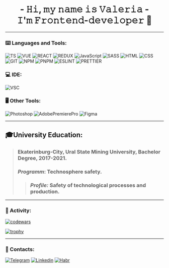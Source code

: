 <h1 align='center'> - 𝙷𝚒, 𝚖𝚢 𝚗𝚊𝚖𝚎 𝚒𝚜 𝚅𝚊𝚕𝚎𝚛𝚒𝚊 - <br /> 𝙸'𝚖 𝙵𝚛𝚘𝚗𝚝𝚎𝚗𝚍-𝚍𝚎𝚟𝚎𝚕𝚘𝚙𝚎𝚛 👋</h1>

___

### ⌨️ Languages and Tools:

![TS](https://img.shields.io/badge/TypeScript-black?style=for-the-badge&logo=typescript&logoColor=007ACC)
![VUE](https://img.shields.io/badge/Vue.js-black?style=for-the-badge&logo=vue.js&logoColor=4FC08D)
![REACT](https://img.shields.io/badge/React-black?style=for-the-badge&logo=React)
![REDUX](https://img.shields.io/badge/Redux-black?style=for-the-badge&logo=Redux)
![JavaScript](https://img.shields.io/badge/JavaScript-black?style=for-the-badge&logo=JavaScript)
![SASS](https://img.shields.io/badge/SASS-black?style=for-the-badge&logo=SASS)
![HTML](https://img.shields.io/badge/HTML-black?style=for-the-badge&logo=HTML5)
![CSS](https://img.shields.io/badge/CSS-black?style=for-the-badge&logo=CSS3&logoColor=blue)
![GIT](https://img.shields.io/badge/Git-black?style=for-the-badge&logo=Git)
![NPM](https://img.shields.io/badge/npm-black?style=for-the-badge&logo=npm)
![PNPM](https://img.shields.io/badge/pnpm-black?style=for-the-badge&logo=pnpm)
![ESLINT](https://img.shields.io/badge/eslint-black?style=for-the-badge&logo=eslint&logoColor=3A33D1)
![PRETTIER](https://img.shields.io/badge/prettier-black?style=for-the-badge&logo=prettier&logoColor=F7BA3E)

### 💻 IDE:
![VSC](https://img.shields.io/badge/Visual_Studio_Code-black?style=for-the-badge&logo=visual%20studio%20code&logoColor=0078D4)

### 🖥 Other Tools:
![Photoshop](https://img.shields.io/badge/Adobe_Photoshop-black?style=for-the-badge&logo=AdobePhotoshop)
![AdobePremierePro](https://img.shields.io/badge/Adobe_Premiere_Pro-black?style=for-the-badge&logo=AdobePremierePro)
![Figma](https://img.shields.io/badge/Figma-black?style=for-the-badge&logo=Figma)
___
## **🎓University Education:**
> ### Ekaterinburg-City, Ural State Mining University, Bachelor Degree, 2017-2021.
> ### *Programm*: Technosphere safety.
>> ### *Profile:* Safety of technological processes and production.
___
### 🚀 Activity:

[![codewars](https://www.codewars.com/users/LeroyYuta/badges/large)](https://www.codewars.com/users/LeroyYuta)

[![trophy](https://github-profile-trophy.vercel.app/?username=LeroyYuta&title=Commits&theme=darkhub)](https://github.com/ryo-ma/github-profile-trophy)
___
### 📩 Contacts:
[![Telegram](https://img.shields.io/badge/-Telegram-black?style=for-the-badge&logo=Telegram)](https://t.me/leroy_yuta)
[![Linkedin](https://img.shields.io/badge/-Linkedin-black?style=for-the-badge&logo=Linkedin&logoColor=blue)](https://www.linkedin.com/in/%D0%B2%D0%B0%D0%BB%D0%B5%D1%80%D0%B8%D1%8F-%D0%BB%D1%8B%D1%81%D0%B5%D0%BD%D0%BA%D0%BE-455a87240/)
[![Habr](https://img.shields.io/badge/-Habr.career-black?style=for-the-badge&logo=Habr)](https://career.habr.com/leroyyuta)



